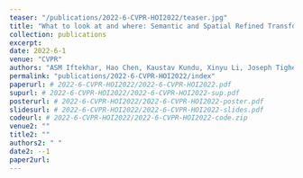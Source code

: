 ```yaml
---
teaser: "/publications/2022-6-CVPR-HOI2022/teaser.jpg"
title: "What to look at and where: Semantic and Spatial Refined Transformer for detecting human-object interactions"
collection: publications
excerpt: 
date: 2022-6-1
venue: "CVPR"
authors: "ASM Iftekhar, Hao Chen, Kaustav Kundu, Xinyu Li, Joseph Tighe, Davide Modolo,  "
permalink: "publications/2022-6-CVPR-HOI2022/index"
paperurl: # 2022-6-CVPR-HOI2022/2022-6-CVPR-HOI2022.pdf
supurl: # 2022-6-CVPR-HOI2022/2022-6-CVPR-HOI2022-sup.pdf
posterurl: # 2022-6-CVPR-HOI2022/2022-6-CVPR-HOI2022-poster.pdf
slidesurl: # 2022-6-CVPR-HOI2022/2022-6-CVPR-HOI2022-slides.pdf
codeurl: # 2022-6-CVPR-HOI2022/2022-6-CVPR-HOI2022-code.zip
venue2: ""
title2: ""
authors2: " "
date2: --1
paper2url: 
---
```



